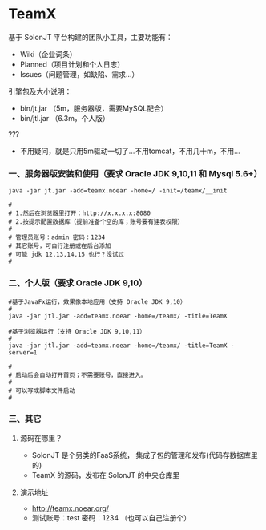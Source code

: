 # TeamX
基于 SolonJT 平台构建的团队小工具，主要功能有：

* Wiki（企业词条）
* Planned（项目计划和个人日志）
* Issues（问题管理，如缺陷、需求...）


引擎包及大小说明：
* bin/jt.jar （5m，服务器版，需要MySQL配合）
* bin/jtl.jar （6.3m，个人版）

???
* 不用疑问，就是只用5m驱动一切了...不用tomcat，不用几十m，不用...

### 一、服务器版安装和使用（要求 Oracle JDK 9,10,11 和 Mysql 5.6+）

```
java -jar jt.jar -add=teamx.noear -home=/ -init=/teamx/__init

#
# 1.然后在浏览器里打开：http://x.x.x.x:8080
# 2.按提示配置数据库（提前准备个空的库；账号要有建表权限）
#
# 管理员账号：admin 密码：1234
# 其它账号，可自行注册或在后台添加
# 可能 jdk 12,13,14,15 也行？没试过
#
```

### 二、个人版（要求 Oracle JDK 9,10）

```
#基于JavaFx运行，效果像本地应用（支持 Oracle JDK 9,10）
#
java -jar jtl.jar -add=teamx.noear -home=/teamx/ -title=TeamX

#基于浏览器运行（支持 Oracle JDK 9,10,11）
#
java -jar jtl.jar -add=teamx.noear -home=/teamx/ -title=TeamX -server=1

#
# 启动后会自动打开首页；不需要账号，直接进入。
#
# 可以写成脚本文件启动
#
```

### 三、其它

1. 源码在哪里？
   * SolonJT 是个另类的FaaS系统， 集成了包的管理和发布(代码存数据库里的)
   * TeamX 的源码，发布在 SolonJT 的中央仓库里

2. 演示地址
   * http://teamx.noear.org/
   * 测试账号：test  密码：1234 （也可以自己注册个）


